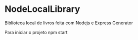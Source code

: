 # NodeLocalLibrary
Biblioteca local de livros feita com Nodejs e Express Generator

Para iniciar o projeto
npm start

